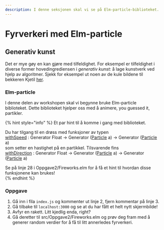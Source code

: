 ```yaml
---
description: I denne seksjonen skal vi se på Elm-particle-biblioteket.
---
```


# Fyrverkeri med Elm-particle

## Generativ kunst

Det er mye gøy en kan gjøre med tilfeldighet. For eksempel er tilfeldighet i diverse former hovedingrediensen i _generativ kunst:_ å lage kunstverk ved hjelp av algoritmer. Sjekk for eksempel ut noen av de kule bildene til bekkeren Kjetil [her](https://www.kode24.no/guider/kodekunst/70911037). 

### Elm-particle

I denne delen av workshopen skal vi begynne bruke Elm-particle biblioteket. Dette biblioteket hjelper oss med å animere, you guessed it, partikler.

{% hint style="info" %}
Et par hint til å komme i gang med biblioteket.

Du har tilgang til en drøss med funksjoner av typen   
[withSpeed](https://package.elm-lang.org/packages/BrianHicks/elm-particle/latest/Particle#withSpeed) : Generator Float -&gt; Generator \([Particle](https://package.elm-lang.org/packages/BrianHicks/elm-particle/latest/Particle#Particle) a\) -&gt; Generator \([Particle](https://package.elm-lang.org/packages/BrianHicks/elm-particle/latest/Particle#Particle) a\)  
som setter en hastighet på en partikkel. Tilsvarende fins   
[withDirection](https://package.elm-lang.org/packages/BrianHicks/elm-particle/latest/Particle#withDirection) : Generator Float -&gt; Generator \([Particle](https://package.elm-lang.org/packages/BrianHicks/elm-particle/latest/Particle#Particle) a\) -&gt; Generator \([Particle](https://package.elm-lang.org/packages/BrianHicks/elm-particle/latest/Particle#Particle) a\)

Se på linje 28 i Oppgave2/Fireworks.elm for å få et hint til hvordan disse funksjonene kan brukes!  
{% endhint %}



### Oppgave

1. Gå inn i fila `index.js` og kommenter ut linje 2, fjern kommentar på linje 3.
2. Gå tilbake til `localhost:3000` og se at du har fått et helt nytt skjermbilde!
3. Avfyr en rakett. Litt kjedlig enda, right?
4. Gå deretter til src/Oppgave2/Fireworks.elm og prøv deg fram med å generer random verdier for å få til litt annerledes fyrverkeri.  



